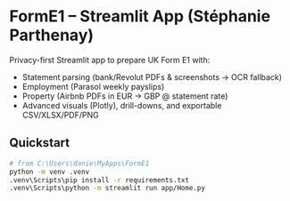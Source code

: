 # FormE1 – Streamlit App (Stéphanie Parthenay)

Privacy-first Streamlit app to prepare UK Form E1 with:
- Statement parsing (bank/Revolut PDFs & screenshots → OCR fallback)
- Employment (Parasol weekly payslips)
- Property (Airbnb PDFs in EUR → GBP @ statement rate)
- Advanced visuals (Plotly), drill-downs, and exportable CSV/XLSX/PDF/PNG

## Quickstart
```bash
# from C:\Users\danie\MyApps\FormE1
python -m venv .venv
.venv\Scripts\pip install -r requirements.txt
.venv\Scripts\python -m streamlit run app/Home.py
